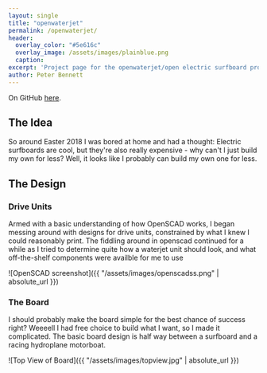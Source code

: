 ```yaml
---
layout: single
title: "openwaterjet"
permalink: /openwaterjet/
header:
  overlay_color: "#5e616c"
  overlay_image: /assets/images/plainblue.png
  caption:
excerpt: 'Project page for the openwaterjet/open electric surfboard project'
author: Peter Bennett
---
```


On GitHub [here](github.com/largeostrich/openwaterjet).

## The Idea

So around Easter 2018 I was bored at home and had a thought: Electric surfboards are cool, but they're also really expensive - why can't I just build my own for less? Well, it looks like I probably can build my own one for less.

## The Design

### Drive Units

Armed with a basic understanding of how OpenSCAD works, I began messing around with designs for drive units, constrained by what I knew I could reasonably print. The fiddling around in openscad continued for a while as I tried to determine quite how a waterjet unit should look, and what off-the-shelf components were availble for me to use

![OpenSCAD screenshot]({{ "/assets/images/openscadss.png" | absolute_url }})

### The Board

I should probably make the board simple for the best chance of success right? Weeeell I had free choice to build what I want, so I made it complicated. The basic board design is half way between a surfboard and a racing hydroplane motorboat.

![Top View of Board]({{ "/assets/images/topview.jpg" | absolute_url }})
